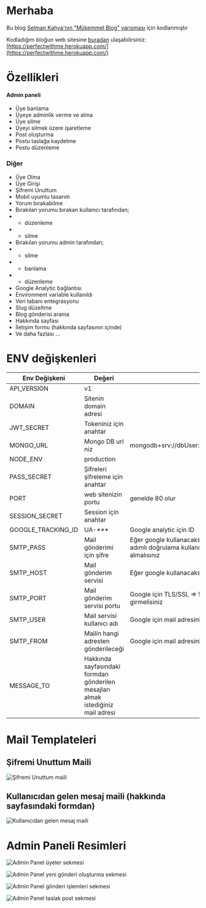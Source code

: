 # Merhaba
Bu blog [Selman Kahya'nın "Mükemmel Blog" yarışması](https://www.youtube.com/watch?v=cHUh0FmPd3A) için kodlanmıştır 

Kodladığım bloğun web sitesine [buradan](https://perfectwithme.herokuapp.com/) ulaşabilirsiniz: [https://perfectwithme.herokuapp.com/](https://perfectwithme.herokuapp.com/)

# Özellikleri

#### Admin paneli
- Üye banlama
- Üyeye adminlik verme ve alma 
- Üye silme
- Üyeyi silmek üzere işaretleme
- Post oluşturma
- Postu taslağa kaydetme
- Postu düzenleme
### Diğer
- Üye Olma
- Üye Girişi
- Şifremi Unuttum
- Mobil uyumlu tasarım
- Yorum bırakabilme
- Bırakılan yorumu  bırakan kullanıcı tarafından;
- - düzenleme
- - silme
- Bırakılan yorumu admin tarafından;
- - silme
- - banlama
- - düzenleme
- Google Analytic bağlantısı
- Environment variable kullanıldı
- Veri tabanı entegrasyonu
- Slug düzeltme
- Blog gönderisi arama
- Hakkında sayfası
- İletişim formu (hakkında sayfasının içinde)
- Ve daha fazlası ...
# ENV değişkenleri
| Env Değişkeni | Değeri | |
|--|--|--|
| API_VERSION | v1 |
| DOMAIN | Sitenin domain adresi|
| JWT_SECRET | Tokeniniz için anahtar |
| MONGO_URL | Mongo DB url niz| mongodb+srv://dbUser:dbPass@****.mongodb.net/... |
| NODE_ENV | production|
| PASS_SECRET | Şifreleri şifreleme için anahtar |
| PORT | web sitenizin portu | genelde 80 olur|
| SESSION_SECRET | Session için anahtar |
| GOOGLE_TRACKING_ID | UA-*** | Google analytic için ID|
| SMTP_PASS | Mail gönderimi için şifre | Eğer google kullanacaksanız hesap şifrenizdir eğer iki adımlı doğrulama kullanıyorsanız uygulama şifresi almalısınız|
| SMTP_HOST | Mail gönderim servisi | Eğer google kullanacaksanız " smtp.gmail.com " |
| SMTP_PORT | Mail gönderim servisi portu | Google için TLS/SSL => 587/465 ikisinden birini girmelisiniz|
| SMTP_USER | Mail servisi kullanıcı adı | Google için mail adresinizdir|
| SMTP_FROM | Mailin hangi adresten gönderileceği | Google için mail adresinizdir|
| MESSAGE_TO | Hakkında sayfasındaki formdan gönderilen mesajları almak istediğiniz mail adresi | 

# Mail Templateleri

## Şifremi Unuttum Maili

![Şifremi Unuttum maili](https://i.hizliresim.com/bvOlZV.png)

## Kullanıcıdan gelen mesaj maili (hakkında sayfasındaki formdan)

![Kullanıcıdan gelen mesaj maili](https://i.hizliresim.com/JV5nYo.png)


# Admin Paneli Resimleri

![Admin Panel üyeler sekmesi](https://i.hizliresim.com/3OXNE4.png)

![Admin Panel yeni gönderi oluşturma sekmesi](https://i.hizliresim.com/gPNn62.png)

![Admin Panel gönderi işlemleri sekmesi](https://i.hizliresim.com/WXl4q2.png)

![Admin Panel taslak post sekmesi](https://i.hizliresim.com/yGym6y.png)

